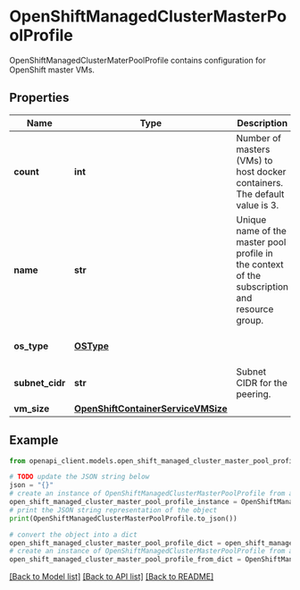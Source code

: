 # OpenShiftManagedClusterMasterPoolProfile

OpenShiftManagedClusterMaterPoolProfile contains configuration for OpenShift master VMs.

## Properties

Name | Type | Description | Notes
------------ | ------------- | ------------- | -------------
**count** | **int** | Number of masters (VMs) to host docker containers. The default value is 3. | 
**name** | **str** | Unique name of the master pool profile in the context of the subscription and resource group. | [optional] 
**os_type** | [**OSType**](OSType.md) |  | [optional] [default to OSType.LINUX]
**subnet_cidr** | **str** | Subnet CIDR for the peering. | [optional] 
**vm_size** | [**OpenShiftContainerServiceVMSize**](OpenShiftContainerServiceVMSize.md) |  | 

## Example

```python
from openapi_client.models.open_shift_managed_cluster_master_pool_profile import OpenShiftManagedClusterMasterPoolProfile

# TODO update the JSON string below
json = "{}"
# create an instance of OpenShiftManagedClusterMasterPoolProfile from a JSON string
open_shift_managed_cluster_master_pool_profile_instance = OpenShiftManagedClusterMasterPoolProfile.from_json(json)
# print the JSON string representation of the object
print(OpenShiftManagedClusterMasterPoolProfile.to_json())

# convert the object into a dict
open_shift_managed_cluster_master_pool_profile_dict = open_shift_managed_cluster_master_pool_profile_instance.to_dict()
# create an instance of OpenShiftManagedClusterMasterPoolProfile from a dict
open_shift_managed_cluster_master_pool_profile_from_dict = OpenShiftManagedClusterMasterPoolProfile.from_dict(open_shift_managed_cluster_master_pool_profile_dict)
```
[[Back to Model list]](../README.md#documentation-for-models) [[Back to API list]](../README.md#documentation-for-api-endpoints) [[Back to README]](../README.md)


